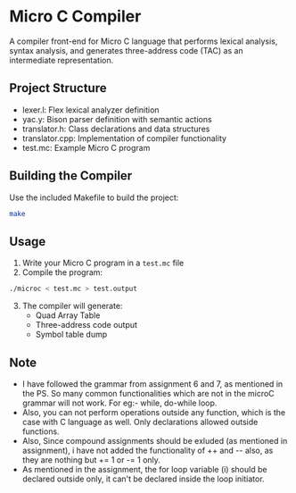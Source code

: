 # Micro C Compiler

A compiler front-end for Micro C language that performs lexical analysis, syntax analysis, and generates three-address code (TAC) as an intermediate representation.

## Project Structure

- lexer.l: Flex lexical analyzer definition
- yac.y: Bison parser definition with semantic actions
- translator.h: Class declarations and data structures
- translator.cpp: Implementation of compiler functionality
- test.mc: Example Micro C program

## Building the Compiler

Use the included Makefile to build the project:

```bash
make
```

## Usage

1. Write your Micro C program in a `test.mc` file
2. Compile the program:

```bash
./microc < test.mc > test.output
```

3. The compiler will generate:
   - Quad Array Table 
   - Three-address code output
   - Symbol table dump


## Note 
- I have followed the grammar from assignment 6 and 7, as mentioned in the PS. So many common functionalities which are not in the microC grammar will not work. For eg:- while, do-while loop. 
- Also, you can not perform operations outside any function, which is the case with C language as well. Only declarations allowed outside functions.
- Also, Since compound assignments should be exluded (as mentioned in assignment), i have not added the functionality of ++ and -- also, as they are nothing but += 1 or -= 1 only.
- As mentioned in the assignment, the for loop variable (i) should be declared outside only, it can't be declared inside the loop initiator.
